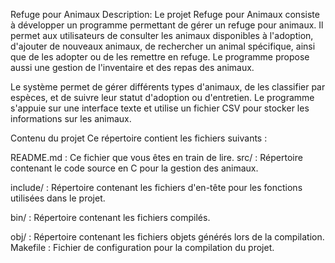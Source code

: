 Refuge pour Animaux
Description:
Le projet Refuge pour Animaux consiste à développer un programme permettant de gérer un refuge pour animaux. Il permet aux utilisateurs de consulter les animaux disponibles à l'adoption, d'ajouter de nouveaux animaux, de rechercher un animal spécifique, ainsi que de les adopter ou de les remettre en refuge. Le programme propose aussi une gestion de l'inventaire et des repas des animaux.

Le système permet de gérer différents types d'animaux, de les classifier par espèces, et de suivre leur statut d'adoption ou d'entretien. Le programme s'appuie sur une interface texte et utilise un fichier CSV pour stocker les informations sur les animaux.

Contenu du projet
Ce répertoire contient les fichiers suivants :

README.md : Ce fichier que vous êtes en train de lire.
src/ : Répertoire contenant le code source en C pour la gestion des animaux.

include/ : Répertoire contenant les fichiers d'en-tête pour les fonctions utilisées dans le projet.

bin/ : Répertoire contenant les fichiers compilés.

obj/ : Répertoire contenant les fichiers objets générés lors de la compilation.
Makefile : Fichier de configuration pour la compilation du projet.
